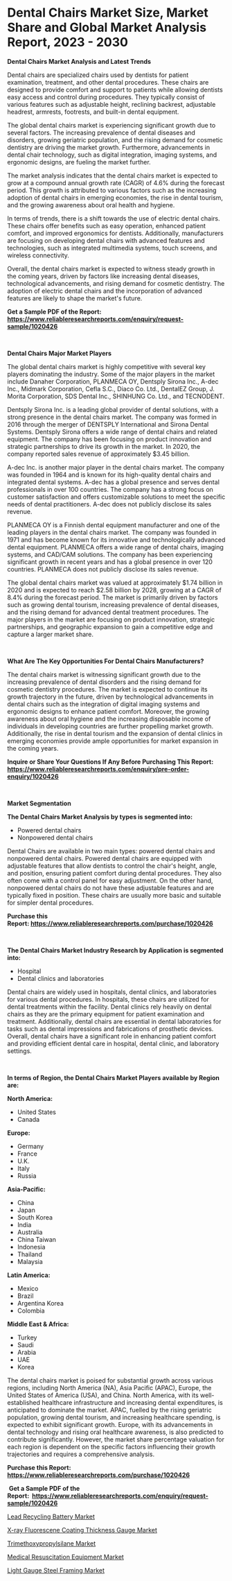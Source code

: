 <p><h1>Dental Chairs Market Size, Market Share and Global Market Analysis Report, 2023 - 2030</h1></p><p><strong>Dental Chairs Market Analysis and Latest Trends</strong></p>
<p><p>Dental chairs are specialized chairs used by dentists for patient examination, treatment, and other dental procedures. These chairs are designed to provide comfort and support to patients while allowing dentists easy access and control during procedures. They typically consist of various features such as adjustable height, reclining backrest, adjustable headrest, armrests, footrests, and built-in dental equipment.</p><p>The global dental chairs market is experiencing significant growth due to several factors. The increasing prevalence of dental diseases and disorders, growing geriatric population, and the rising demand for cosmetic dentistry are driving the market growth. Furthermore, advancements in dental chair technology, such as digital integration, imaging systems, and ergonomic designs, are fueling the market further.</p><p>The market analysis indicates that the dental chairs market is expected to grow at a compound annual growth rate (CAGR) of 4.6% during the forecast period. This growth is attributed to various factors such as the increasing adoption of dental chairs in emerging economies, the rise in dental tourism, and the growing awareness about oral health and hygiene.</p><p>In terms of trends, there is a shift towards the use of electric dental chairs. These chairs offer benefits such as easy operation, enhanced patient comfort, and improved ergonomics for dentists. Additionally, manufacturers are focusing on developing dental chairs with advanced features and technologies, such as integrated multimedia systems, touch screens, and wireless connectivity.</p><p>Overall, the dental chairs market is expected to witness steady growth in the coming years, driven by factors like increasing dental diseases, technological advancements, and rising demand for cosmetic dentistry. The adoption of electric dental chairs and the incorporation of advanced features are likely to shape the market's future.</p></p>
<p><strong>Get a Sample PDF of the Report:&nbsp; <a href="https://www.reliableresearchreports.com/enquiry/request-sample/1020426">https://www.reliableresearchreports.com/enquiry/request-sample/1020426</a></strong></p>
<p>&nbsp;</p>
<p><strong>Dental Chairs Major Market Players</strong></p>
<p><p>The global dental chairs market is highly competitive with several key players dominating the industry. Some of the major players in the market include Danaher Corporation, PLANMECA OY, Dentsply Sirona Inc., A-dec Inc., Midmark Corporation, Cefla S.C., Diaco Co. Ltd., DentalEZ Group, J. Morita Corporation, SDS Dental Inc., SHINHUNG Co. Ltd., and TECNODENT.</p><p>Dentsply Sirona Inc. is a leading global provider of dental solutions, with a strong presence in the dental chairs market. The company was formed in 2016 through the merger of DENTSPLY International and Sirona Dental Systems. Dentsply Sirona offers a wide range of dental chairs and related equipment. The company has been focusing on product innovation and strategic partnerships to drive its growth in the market. In 2020, the company reported sales revenue of approximately $3.45 billion.</p><p>A-dec Inc. is another major player in the dental chairs market. The company was founded in 1964 and is known for its high-quality dental chairs and integrated dental systems. A-dec has a global presence and serves dental professionals in over 100 countries. The company has a strong focus on customer satisfaction and offers customizable solutions to meet the specific needs of dental practitioners. A-dec does not publicly disclose its sales revenue.</p><p>PLANMECA OY is a Finnish dental equipment manufacturer and one of the leading players in the dental chairs market. The company was founded in 1971 and has become known for its innovative and technologically advanced dental equipment. PLANMECA offers a wide range of dental chairs, imaging systems, and CAD/CAM solutions. The company has been experiencing significant growth in recent years and has a global presence in over 120 countries. PLANMECA does not publicly disclose its sales revenue.</p><p>The global dental chairs market was valued at approximately $1.74 billion in 2020 and is expected to reach $2.58 billion by 2028, growing at a CAGR of 8.4% during the forecast period. The market is primarily driven by factors such as growing dental tourism, increasing prevalence of dental diseases, and the rising demand for advanced dental treatment procedures. The major players in the market are focusing on product innovation, strategic partnerships, and geographic expansion to gain a competitive edge and capture a larger market share.</p></p>
<p>&nbsp;</p>
<p><strong>What Are The Key Opportunities For Dental Chairs Manufacturers?</strong></p>
<p><p>The dental chairs market is witnessing significant growth due to the increasing prevalence of dental disorders and the rising demand for cosmetic dentistry procedures. The market is expected to continue its growth trajectory in the future, driven by technological advancements in dental chairs such as the integration of digital imaging systems and ergonomic designs to enhance patient comfort. Moreover, the growing awareness about oral hygiene and the increasing disposable income of individuals in developing countries are further propelling market growth. Additionally, the rise in dental tourism and the expansion of dental clinics in emerging economies provide ample opportunities for market expansion in the coming years.</p></p>
<p><strong>Inquire or Share Your Questions If Any Before Purchasing This Report: <a href="https://www.reliableresearchreports.com/enquiry/pre-order-enquiry/1020426">https://www.reliableresearchreports.com/enquiry/pre-order-enquiry/1020426</a></strong></p>
<p>&nbsp;</p>
<p><strong>Market Segmentation</strong></p>
<p><strong>The Dental Chairs Market Analysis by types is segmented into:</strong></p>
<p><ul><li>Powered dental chairs</li><li>Nonpowered dental chairs</li></ul></p>
<p><p>Dental Chairs are available in two main types: powered dental chairs and nonpowered dental chairs. Powered dental chairs are equipped with adjustable features that allow dentists to control the chair's height, angle, and position, ensuring patient comfort during dental procedures. They also often come with a control panel for easy adjustment. On the other hand, nonpowered dental chairs do not have these adjustable features and are typically fixed in position. These chairs are usually more basic and suitable for simpler dental procedures.</p></p>
<p><strong>Purchase this Report:&nbsp;<a href="https://www.reliableresearchreports.com/purchase/1020426">https://www.reliableresearchreports.com/purchase/1020426</a></strong></p>
<p>&nbsp;</p>
<p><strong>The Dental Chairs Market Industry Research by Application is segmented into:</strong></p>
<p><ul><li>Hospital</li><li>Dental clinics and laboratories</li></ul></p>
<p><p>Dental chairs are widely used in hospitals, dental clinics, and laboratories for various dental procedures. In hospitals, these chairs are utilized for dental treatments within the facility. Dental clinics rely heavily on dental chairs as they are the primary equipment for patient examination and treatment. Additionally, dental chairs are essential in dental laboratories for tasks such as dental impressions and fabrications of prosthetic devices. Overall, dental chairs have a significant role in enhancing patient comfort and providing efficient dental care in hospital, dental clinic, and laboratory settings.</p></p>
<p>&nbsp;</p>
<p><strong>In terms of Region, the Dental Chairs Market Players available by Region are:</strong></p>
<p>
    <p> <strong> North America: </strong>
        <ul>
            <li>United States</li>
            <li>Canada</li>
        </ul>
        </p> 
    <p> <strong> Europe: </strong>
        <ul>
            <li>Germany</li>
            <li>France</li>
            <li>U.K.</li>
            <li>Italy</li>
            <li>Russia</li>
        </ul>
        </p> 
    <p> <strong> Asia-Pacific: </strong>
        <ul>
            <li>China</li>
            <li>Japan</li>
            <li>South Korea</li>
            <li>India</li>
            <li>Australia</li>
            <li>China Taiwan</li>
            <li>Indonesia</li>
            <li>Thailand</li>
            <li>Malaysia</li>
        </ul>
        </p> 
    <p> <strong> Latin America: </strong>
        <ul>
            <li>Mexico</li>
            <li>Brazil</li>
            <li>Argentina Korea</li>
            <li>Colombia</li>
        </ul>
        </p> 
    <p> <strong> Middle East & Africa: </strong>
        <ul>
            <li>Turkey</li>
            <li>Saudi</li>
            <li>Arabia</li>
            <li>UAE</li>
            <li>Korea</li>
        </ul>
    </p>
    </p>
<p><p>The dental chairs market is poised for substantial growth across various regions, including North America (NA), Asia Pacific (APAC), Europe, the United States of America (USA), and China. North America, with its well-established healthcare infrastructure and increasing dental expenditures, is anticipated to dominate the market. APAC, fuelled by the rising geriatric population, growing dental tourism, and increasing healthcare spending, is expected to exhibit significant growth. Europe, with its advancements in dental technology and rising oral healthcare awareness, is also predicted to contribute significantly. However, the market share percentage valuation for each region is dependent on the specific factors influencing their growth trajectories and requires a comprehensive analysis.</p></p>
<p><strong>Purchase this Report: <a href="https://www.reliableresearchreports.com/purchase/1020426">https://www.reliableresearchreports.com/purchase/1020426</a></strong></p>
<p>&nbsp;<strong>Get a Sample PDF of the Report:&nbsp;&nbsp;<a href="https://www.reliableresearchreports.com/enquiry/request-sample/1020426">https://www.reliableresearchreports.com/enquiry/request-sample/1020426</a></strong></p>
<p><strong></strong></p>
<p><p><a href="https://issuu.com/reportprime-2/docs/lead-recycling-battery-market-size-2030.pptx?fr=xKAE9_zU1NQ">Lead Recycling Battery Market</a></p><p><a href="https://issuu.com/reportprime-2/docs/x-ray-fluorescene-coating-thickness-gauge-market-s?fr=xKAE9_zU1NQ">X-ray Fluorescene Coating Thickness Gauge Market</a></p><p><a href="https://www.linkedin.com/pulse/trimethoxypropylsilane-market-insights-players-forecast-till-uwbrf/">Trimethoxypropylsilane Market</a></p><p><a href="https://www.reportprime.com/medical-resuscitation-equipment-r10366">Medical Resuscitation Equipment Market</a></p><p><a href="https://medium.com/@kelsitorphy644/light-gauge-steel-framing-market-size-growth-forecast-2023-2030-c68fc555c15b">Light Gauge Steel Framing Market</a></p></p>